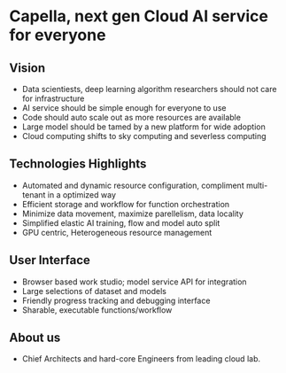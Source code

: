 # Capella, next gen Cloud AI service for everyone

## Vision
* Data scientiests, deep learning algorithm researchers should not care for infrastructure
* AI service should be simple enough for everyone to use
* Code should auto scale out as more resources are available
* Large model should be tamed by a new platform for wide adoption
* Cloud computing shifts to sky computing and severless computing

## Technologies Highlights
* Automated and dynamic resource configuration, compliment multi-tenant in a optimized way
* Efficient storage and workflow for function orchestration
* Minimize data movement, maximize parellelism, data locality
* Simplified elastic AI training, flow and model auto split
* GPU centric, Heterogeneous resource management

## User Interface
* Browser based work studio; model service API for integration
* Large selections of dataset and models
* Friendly progress tracking and debugging interface
* Sharable, executable functions/workflow

## About us
* Chief Architects and hard-core Engineers from leading cloud lab.
